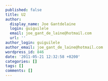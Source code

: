 ```yaml
---
published: false
title: U2
author:
  display_name: Joe Gantdelaine
  login: guiguilele
  email: joe_gant_de_laine@hotmail.com
  url: ''
author_login: guiguilele
author_email: joe_gant_de_laine@hotmail.com
wordpress_id: 846
date: '2011-05-21 12:32:58 +0200'
categories: []
tags: []
comments: []
---
```


